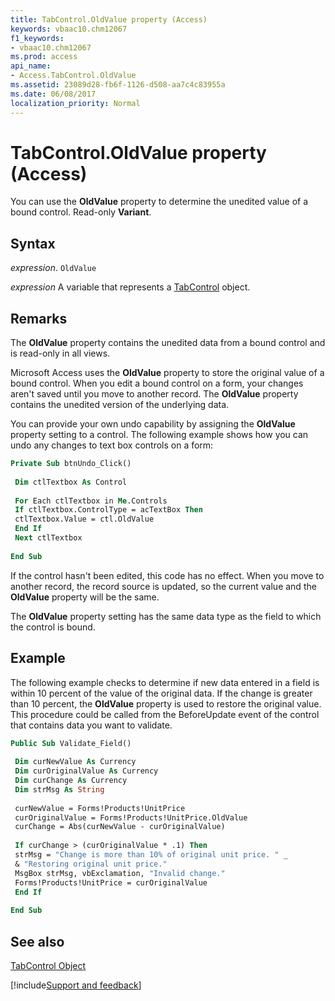 ```yaml
---
title: TabControl.OldValue property (Access)
keywords: vbaac10.chm12067
f1_keywords:
- vbaac10.chm12067
ms.prod: access
api_name:
- Access.TabControl.OldValue
ms.assetid: 23089d28-fb6f-1126-d508-aa7c4c83955a
ms.date: 06/08/2017
localization_priority: Normal
---
```



# TabControl.OldValue property (Access)

You can use the  **OldValue** property to determine the unedited value of a bound control. Read-only **Variant**.


## Syntax

_expression_. `OldValue`

_expression_ A variable that represents a [TabControl](Access.TabControl.md) object.


## Remarks

The  **OldValue** property contains the unedited data from a bound control and is read-only in all views.

Microsoft Access uses the  **OldValue** property to store the original value of a bound control. When you edit a bound control on a form, your changes aren't saved until you move to another record. The **OldValue** property contains the unedited version of the underlying data.

You can provide your own undo capability by assigning the  **OldValue** property setting to a control. The following example shows how you can undo any changes to text box controls on a form:




```vb
Private Sub btnUndo_Click() 
 
 Dim ctlTextbox As Control 
 
 For Each ctlTextbox in Me.Controls 
 If ctlTextbox.ControlType = acTextBox Then 
 ctlTextbox.Value = ctl.OldValue 
 End If 
 Next ctlTextbox 
 
End Sub
```

If the control hasn't been edited, this code has no effect. When you move to another record, the record source is updated, so the current value and the  **OldValue** property will be the same.

The  **OldValue** property setting has the same data type as the field to which the control is bound.


## Example

The following example checks to determine if new data entered in a field is within 10 percent of the value of the original data. If the change is greater than 10 percent, the  **OldValue** property is used to restore the original value. This procedure could be called from the BeforeUpdate event of the control that contains data you want to validate.


```vb
Public Sub Validate_Field() 
 
 Dim curNewValue As Currency 
 Dim curOriginalValue As Currency 
 Dim curChange As Currency 
 Dim strMsg As String 
 
 curNewValue = Forms!Products!UnitPrice 
 curOriginalValue = Forms!Products!UnitPrice.OldValue 
 curChange = Abs(curNewValue - curOriginalValue) 
 
 If curChange > (curOriginalValue * .1) Then 
 strMsg = "Change is more than 10% of original unit price. " _ 
 & "Restoring original unit price." 
 MsgBox strMsg, vbExclamation, "Invalid change." 
 Forms!Products!UnitPrice = curOriginalValue 
 End If 
 
End Sub
```


## See also


[TabControl Object](Access.TabControl.md)

[!include[Support and feedback](~/includes/feedback-boilerplate.md)]